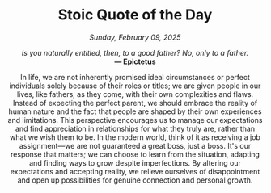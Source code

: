 <h1 align="center">Stoic Quote of the Day</h1>
<p align="center"><em><!--date-start-->Sunday, February 09, 2025<!--date-end--></em></p>
<p align="center">
    <em><!--START_SECTION:quote-text-->
Is you naturally entitled, then, to a good father? No, only to a father.
<!--END_SECTION:quote-text--></em><br>
    <strong>— <!--START_SECTION:quote-author-->
Epictetus
<!--END_SECTION:quote-author--></strong>
</p>

<p align="center" style="max-width:600px;margin:0 auto;">
<!--START_SECTION:quote-interpretation-->
In life, we are not inherently promised ideal circumstances or perfect individuals solely because of their roles or titles; we are given people in our lives, like fathers, as they come, with their own complexities and flaws. Instead of expecting the perfect parent, we should embrace the reality of human nature and the fact that people are shaped by their own experiences and limitations. This perspective encourages us to manage our expectations and find appreciation in relationships for what they truly are, rather than what we wish them to be. In the modern world, think of it as receiving a job assignment—we are not guaranteed a great boss, just a boss. It's our response that matters; we can choose to learn from the situation, adapting and finding ways to grow despite imperfections. By altering our expectations and accepting reality, we relieve ourselves of disappointment and open up possibilities for genuine connection and personal growth.
<!--END_SECTION:quote-interpretation-->
</p>
